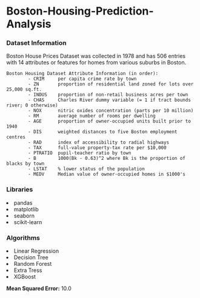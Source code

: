 # Boston-Housing-Prediction-Analysis

### Dataset Information

Boston House Prices Dataset was collected in 1978 and has 506 entries with 14 attributes or features for homes from various suburbs in Boston.

```
Boston Housing Dataset Attribute Information (in order):
        - CRIM     per capita crime rate by town
        - ZN       proportion of residential land zoned for lots over 25,000 sq.ft.
        - INDUS    proportion of non-retail business acres per town
        - CHAS     Charles River dummy variable (= 1 if tract bounds river; 0 otherwise)
        - NOX      nitric oxides concentration (parts per 10 million)
        - RM       average number of rooms per dwelling
        - AGE      proportion of owner-occupied units built prior to 1940
        - DIS      weighted distances to five Boston employment centres
        - RAD      index of accessibility to radial highways
        - TAX      full-value property-tax rate per $10,000
        - PTRATIO  pupil-teacher ratio by town
        - B        1000(Bk - 0.63)^2 where Bk is the proportion of blacks by town
        - LSTAT    % lower status of the population
        - MEDV     Median value of owner-occupied homes in $1000's
```

### Libraries

<li>pandas
<li>matplotlib
<li>seaborn
<li>scikit-learn

### Algorithms

<li>Linear Regression
<li>Decision Tree
<li>Random Forest
<li>Extra Tress
<li>XGBoost
  
**Mean Squared Error:** 10.0
